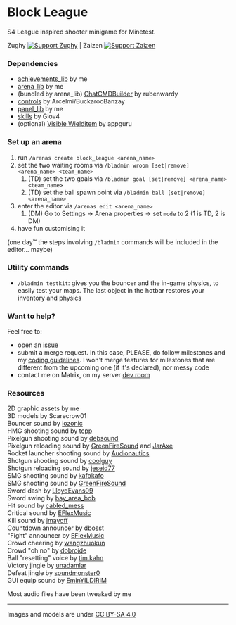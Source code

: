 # Block League

S4 League inspired shooter minigame for Minetest.

Zughy <a href="https://liberapay.com/Zughy/"><img src="https://i.imgur.com/4B2PxjP.png" alt="Support Zughy"/></a> | Zaizen <a href="https://liberapay.com/_Zaizen_/"><img src="https://i.imgur.com/4B2PxjP.png" alt="Support Zaizen"/></a>  

### Dependencies
* [achievements_lib](https://gitlab.com/zughy-friends-minetest/achievements_lib) by me
* [arena_lib](https://gitlab.com/zughy-friends-minetest/arena_lib/) by me
* (bundled by arena_lib) [ChatCMDBuilder](https://github.com/rubenwardy/ChatCmdBuilder/) by rubenwardy
* [controls](https://github.com/mt-mods/controls) by Arcelmi/BuckarooBanzay
* [panel_lib](https://gitlab.com/zughy-friends-minetest/panel_lib) by me
* [skills](https://gitlab.com/zughy-friends-minetest/skills) by Giov4
* (optional) [Visible Wielditem](https://github.com/appgurueu/visible_wielditem) by appguru

### Set up an arena
1. run `/arenas create block_league <arena_name>`
2. set the two waiting rooms via `/bladmin wroom [set|remove] <arena_name> <team_name>`
	1. (TD) set the two goals via `/bladmin goal [set|remove] <arena_name> <team_name>`
	2. (TD) set the ball spawn point via `/bladmin ball [set|remove] <arena_name>`
3. enter the editor via `/arenas edit <arena_name>`
	1. (DM) Go to Settings -> Arena properties -> set `mode` to 2 (1 is TD, 2 is DM)
4. have fun customising it

(one day™ the steps involving `/bladmin` commands will be included in the editor... maybe)

### Utility commands
* `/bladmin testkit`: gives you the bouncer and the in-game physics, to easily test your maps. The last object in the hotbar restores your inventory and physics

### Want to help?
Feel free to:
* open an [issue](https://gitlab.com/zughy-friends-minetest/block_league/-/issues)
* submit a merge request. In this case, PLEASE, do follow milestones and my [coding guidelines](https://cryptpad.fr/pad/#/2/pad/view/-l75iHl3x54py20u2Y5OSAX4iruQBdeQXcO7PGTtGew/embed/). I won't merge features for milestones that are different from the upcoming one (if it's declared), nor messy code
* contact me on Matrix, on my server [dev room](https://matrix.to/#/!viLipqDNOHxQJqQRGI:matrix.org)

### Resources
2D graphic assets by me  
3D models by Scarecrow01  
Bouncer sound by [iozonic](https://freesound.org/people/iozonic/sounds/380763/)  
HMG shooting sound by [tcpp](https://freesound.org/people/tcpp/sounds/105025/)  
Pixelgun shooting sound by [debsound](https://freesound.org/people/debsound/sounds/339169/)  
Pixelgun reloading sound by [GreenFireSound](https://freesound.org/people/GreenFireSound/sounds/484113/) and [JarAxe](https://freesound.org/people/JarAxe/sounds/205969/)  
Rocket launcher shooting sound by [Audionautics](https://freesound.org/people/Audionautics/sounds/171655/)  
Shotgun shooting sound by [coolguy](https://freesound.org/people/coolguy244e/sounds/266977/)  
Shotgun reloading sound by [jeseid77](https://freesound.org/people/jeseid77/sounds/86246/)  
SMG shooting sound by [kafokafo](https://freesound.org/people/kafokafo/sounds/128229/)  
SMG shooting sound by [GreenFireSound](https://freesound.org/people/GreenFireSound/sounds/484113/)  
Sword dash by [LloydEvans09](https://freesound.org/people/LloydEvans09/sounds/185849/)  
Sword swing by [bay_area_bob](https://freesound.org/people/bay_area_bob/sounds/541996/)  
Hit sound by [cabled_mess](https://freesound.org/people/cabled_mess/sounds/350926/)  
Critical sound by [EFlexMusic](https://freesound.org/people/EFlexMusic/sounds/418324/)  
Kill sound by [jmayoff](https://freesound.org/people/jmayoff/sounds/255156/)  
Countdown announcer by [dbosst](https://freesound.org/people/dbosst/sounds/464145/)  
"Fight" announcer by [EFlexMusic](https://freesound.org/people/EFlexMusic/)  
Crowd cheering by [wangzhuokun](https://freesound.org/people/wangzhuokun/sounds/442583/)  
Crowd "oh no" by [dobroide](https://freesound.org/people/dobroide/sounds/35034/)  
Ball "resetting" voice by [tim.kahn](https://freesound.org/people/tim.kahn/sounds/107546/)  
Victory jingle by [unadamlar](https://freesound.org/people/unadamlar/sounds/341985/)  
Defeat jingle by [soundmonster0](https://freesound.org/people/soundmonster0/sounds/533925/)  
GUI equip sound by [EminYILDIRIM](https://freesound.org/people/EminYILDIRIM/sounds/588681/)

Most audio files have been tweaked by me

---

Images and models are under [CC BY-SA 4.0](https://creativecommons.org/licenses/by-sa/4.0/)
